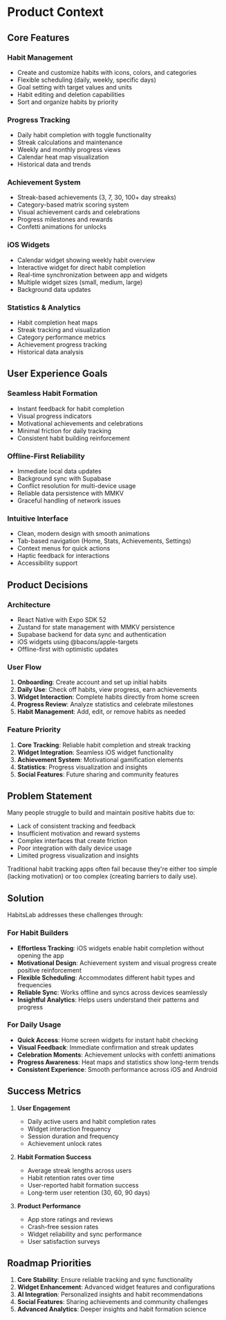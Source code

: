 # Product Context

## Core Features

### Habit Management

- Create and customize habits with icons, colors, and categories
- Flexible scheduling (daily, weekly, specific days)
- Goal setting with target values and units
- Habit editing and deletion capabilities
- Sort and organize habits by priority

### Progress Tracking

- Daily habit completion with toggle functionality
- Streak calculations and maintenance
- Weekly and monthly progress views
- Calendar heat map visualization
- Historical data and trends

### Achievement System

- Streak-based achievements (3, 7, 30, 100+ day streaks)
- Category-based matrix scoring system
- Visual achievement cards and celebrations
- Progress milestones and rewards
- Confetti animations for unlocks

### iOS Widgets

- Calendar widget showing weekly habit overview
- Interactive widget for direct habit completion
- Real-time synchronization between app and widgets
- Multiple widget sizes (small, medium, large)
- Background data updates

### Statistics & Analytics

- Habit completion heat maps
- Streak tracking and visualization
- Category performance metrics
- Achievement progress tracking
- Historical data analysis

## User Experience Goals

### Seamless Habit Formation

- Instant feedback for habit completion
- Visual progress indicators
- Motivational achievements and celebrations
- Minimal friction for daily tracking
- Consistent habit building reinforcement

### Offline-First Reliability

- Immediate local data updates
- Background sync with Supabase
- Conflict resolution for multi-device usage
- Reliable data persistence with MMKV
- Graceful handling of network issues

### Intuitive Interface

- Clean, modern design with smooth animations
- Tab-based navigation (Home, Stats, Achievements, Settings)
- Context menus for quick actions
- Haptic feedback for interactions
- Accessibility support

## Product Decisions

### Architecture

- React Native with Expo SDK 52
- Zustand for state management with MMKV persistence
- Supabase backend for data sync and authentication
- iOS widgets using @bacons/apple-targets
- Offline-first with optimistic updates

### User Flow

1. **Onboarding**: Create account and set up initial habits
2. **Daily Use**: Check off habits, view progress, earn achievements
3. **Widget Interaction**: Complete habits directly from home screen
4. **Progress Review**: Analyze statistics and celebrate milestones
5. **Habit Management**: Add, edit, or remove habits as needed

### Feature Priority

1. **Core Tracking**: Reliable habit completion and streak tracking
2. **Widget Integration**: Seamless iOS widget functionality
3. **Achievement System**: Motivational gamification elements
4. **Statistics**: Progress visualization and insights
5. **Social Features**: Future sharing and community features

## Problem Statement

Many people struggle to build and maintain positive habits due to:

- Lack of consistent tracking and feedback
- Insufficient motivation and reward systems
- Complex interfaces that create friction
- Poor integration with daily device usage
- Limited progress visualization and insights

Traditional habit tracking apps often fail because they're either too simple (lacking motivation) or too complex (creating barriers to daily use).

## Solution

HabitsLab addresses these challenges through:

### For Habit Builders

- **Effortless Tracking**: iOS widgets enable habit completion without opening the app
- **Motivational Design**: Achievement system and visual progress create positive reinforcement
- **Flexible Scheduling**: Accommodates different habit types and frequencies
- **Reliable Sync**: Works offline and syncs across devices seamlessly
- **Insightful Analytics**: Helps users understand their patterns and progress

### For Daily Usage

- **Quick Access**: Home screen widgets for instant habit checking
- **Visual Feedback**: Immediate confirmation and streak updates
- **Celebration Moments**: Achievement unlocks with confetti animations
- **Progress Awareness**: Heat maps and statistics show long-term trends
- **Consistent Experience**: Smooth performance across iOS and Android

## Success Metrics

1. **User Engagement**

   - Daily active users and habit completion rates
   - Widget interaction frequency
   - Session duration and frequency
   - Achievement unlock rates

2. **Habit Formation Success**

   - Average streak lengths across users
   - Habit retention rates over time
   - User-reported habit formation success
   - Long-term user retention (30, 60, 90 days)

3. **Product Performance**
   - App store ratings and reviews
   - Crash-free session rates
   - Widget reliability and sync performance
   - User satisfaction surveys

## Roadmap Priorities

1. **Core Stability**: Ensure reliable tracking and sync functionality
2. **Widget Enhancement**: Advanced widget features and configurations
3. **AI Integration**: Personalized insights and habit recommendations
4. **Social Features**: Sharing achievements and community challenges
5. **Advanced Analytics**: Deeper insights and habit formation science
